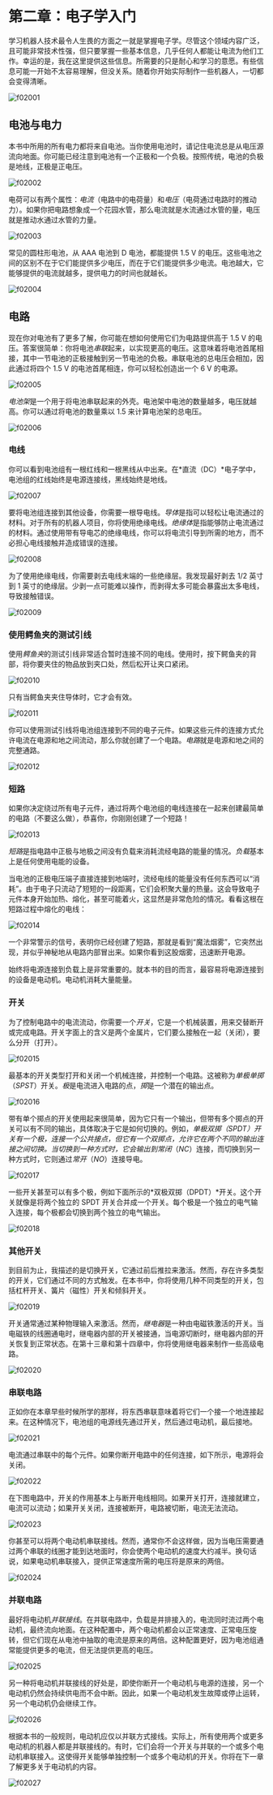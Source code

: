 # 第二章：电子学入门

学习机器人技术最令人生畏的方面之一就是掌握电子学。尽管这个领域内容广泛，且可能非常技术性强，但只要掌握一些基本信息，几乎任何人都能让电流为他们工作。幸运的是，我在这里提供这些信息。所需要的只是耐心和学习的意愿。有些信息可能一开始不太容易理解，但没关系。随着你开始实际制作一些机器人，一切都会变得清晰。

![f02001](img/f02001.png)

## 电池与电力

本书中所用的所有电力都将来自电池。当你使用电池时，请记住电流总是从电压源流向地面。你可能已经注意到电池有一个正极和一个负极。按照传统，电池的负极是地线，正极是正电压。

![f02002](img/f02002.png)

电荷可以有两个属性：*电流*（电路中的电荷量）和*电压*（电荷通过电路时的推动力）。如果你把电路想象成一个花园水管，那么电流就是水流通过水管的量，电压就是推动水通过水管的力量。

![f02003](img/f02003.png)

常见的圆柱形电池，从 AAA 电池到 D 电池，都能提供 1.5 V 的电压。这些电池之间的区别不在于它们能提供多少电压，而在于它们能提供多少电流。电池越大，它能够提供的电流就越多，提供电力的时间也就越长。

![f02004](img/f02004.png)

## 电路

现在你对电池有了更多了解，你可能在想如何使用它们为电路提供高于 1.5 V 的电压。答案很简单：你将电池*串联*起来，以实现更高的电压。这意味着将电池首尾相接，其中一节电池的正极接触到另一节电池的负极。串联电池的总电压会相加，因此通过将四个 1.5 V 的电池首尾相连，你可以轻松创造出一个 6 V 的电源。

![f02005](img/f02005.png)

*电池架*是一个用于将电池串联起来的外壳。电池架中电池的数量越多，电压就越高。你可以通过将电池的数量乘以 1.5 来计算电池架的总电压。

![f02006](img/f02006.png)

### 电线

你可以看到电池组有一根红线和一根黑线从中出来。在*直流（DC）*电子学中，电池组的红线始终是电源连接线，黑线始终是地线。

![f02007](img/f02007.png)

要将电池组连接到其他设备，你需要一根导电线。*导体*是指可以轻松让电流通过的材料。对于所有的机器人项目，你将使用绝缘电线。*绝缘体*是指能够防止电流通过的材料。通过使用带有导电芯的绝缘电线，你可以将电流引导到所需的地方，而不必担心电线接触并造成错误的连接。

![f02008](img/f02008.png)

为了使用绝缘电线，你需要剥去电线末端的一些绝缘层。我发现最好剥去 1/2 英寸到 1 英寸的绝缘层。少剥一点可能难以操作，而剥得太多可能会暴露出太多电线，导致接触错误。

![f02009](img/f02009.png)

### 使用鳄鱼夹的测试引线

使用*鳄鱼夹*的测试引线非常适合暂时连接不同的电线。使用时，按下鳄鱼夹的背部，将你要夹住的物品放到夹口处，然后松开让夹口紧闭。

![f02010](img/f02010.png)

只有当鳄鱼夹夹住导体时，它才会有效。

![f02011](img/f02011.png)

你可以使用测试引线将电池组连接到不同的电子元件。如果这些元件的连接方式允许电流在电源和地之间流动，那么你就创建了一个电路。*电路*就是电源和地之间的完整通路。

![f02012](img/f02012.png)

### 短路

如果你决定绕过所有电子元件，通过将两个电池组的电线连接在一起来创建最简单的电路（不要这么做），恭喜你，你刚刚创建了一个短路！

![f02013](img/f02013.png)

*短路*是指电路中正极与地极之间没有负载来消耗流经电路的能量的情况。*负载*基本上是任何使用电能的设备。

当电池的正极电压端子直接连接到地端时，流经电线的能量没有任何东西可以“消耗”。由于电子只流动了短短的一段距离，它们会积聚大量的热量。这会导致电子元件本身开始加热、熔化，甚至可能着火，这显然是非常危险的情况。看看这根在短路过程中熔化的电线：

![f02014](img/f02014.png)

一个非常警示的信号，表明你已经创建了短路，那就是看到“魔法烟雾”，它突然出现，并似乎神秘地从电路内部冒出来。如果你看到这股烟雾，迅速断开电源。

始终将电源连接到负载上是非常重要的。就本书的目的而言，最容易将电源连接到的设备是电动机。电动机消耗大量能量。

### 开关

为了控制电路中的电流流动，你需要一个*开关*，它是一个机械装置，用来交替断开或完成电路。开关字面上的含义是两个金属片，它们要么接触在一起（关闭），要么分开（打开）。

![f02015](img/f02015.png)

最基本的开关类型打开和关闭一个机械连接，并控制一个电路。这被称为*单极单掷*（*SPST*）开关。*极*是电流进入电路的点，*掷*是一个潜在的输出点。

![f02016](img/f02016.png)

带有单个掷点的开关使用起来很简单，因为它只有一个输出，但带有多个掷点的开关可以有不同的输出，具体取决于它是如何切换的。例如，*单极双掷（SPDT）*开关有一个极，连接一个公共接点，但它有一个双掷点，允许它在两个不同的输出连接之间切换。当切换到一种方式时，它会输出到*常闭*（*NC*）连接，而切换到另一种方式时，它则通过*常开*（*NO*）连接导电。

![f02017](img/f02017.png)

一些开关甚至可以有多个极，例如下面所示的*双极双掷（DPDT）*开关。这个开关就像是将两个独立的 SPDT 开关合并成一个开关。每个极是一个独立的电气输入连接，每个极都会切换到两个独立的电气输出。

![f02018](img/f02018.png)

### 其他开关

到目前为止，我描述的是切换开关，它通过前后推拉来激活。然而，存在许多类型的开关，它们通过不同的方式触发。在本书中，你将使用几种不同类型的开关，包括杠杆开关、簧片（磁性）开关和倾斜开关。

![f02019](img/f02019.png)

开关通常通过某种物理输入来激活。然而，*继电器*是一种由电磁铁激活的开关。当电磁铁的线圈通电时，继电器内部的开关被接通，当电源切断时，继电器内部的开关恢复到正常状态。在第十三章和第十四章中，你将使用继电器来制作一些高级电路。

![f02020](img/f02020.png)

### 串联电路

正如你在本章早些时候所学的那样，将东西串联意味着将它们一个接一个地连接起来。在这种情况下，电池组的电源线先通过开关，然后通过电动机，最后接地。

![f02021](img/f02021.png)

电流通过串联中的每个元件。如果你断开电路中的任何连接，如下所示，电源将会关闭。

![f02022](img/f02022.png)

在下图电路中，开关的作用基本上与断开电线相同。如果开关打开，连接就建立，电流可以流动；如果开关关闭，连接被断开，电路被切断，电流无法流动。

![f02023](img/f02023.png)

你甚至可以将两个电动机串联接线。然而，通常你不会这样做，因为当电压需要通过两个串联的线圈才能到达地面时，你会使两个电动机的速度大约减半。换句话说，如果电动机串联接入，提供正常速度所需的电压将是原来的两倍。

![f02024](img/f02024.png)

### 并联电路

最好将电动机*并联接线*。在并联电路中，负载是并排接入的，电流同时流过两个电动机，最终流向地面。在这种配置中，两个电动机都会以正常速度、正常电压旋转，但它们现在从电池中抽取的电流是原来的两倍。这种配置更好，因为电池组通常能提供更多的电流，但无法提供更高的电压。

![f02025](img/f02025.png)

另一种将电动机并联接线的好处是，即使你断开一个电动机与电源的连接，另一个电动机仍然会持续供电而不会中断。因此，如果一个电动机发生故障或停止运转，另一个电动机仍会继续工作。

![f02026](img/f02026.png)

根据本书的一般规则，电动机应仅以并联方式接线。实际上，所有使用两个或更多电动机的机器人都是并联接线的。有时，它们会将一个开关与并联的一个或多个电动机串联接入。这使得开关能够单独控制一个或多个电动机的开关。你将在下一章了解更多关于电动机的内容。

![f02027](img/f02027.png)
